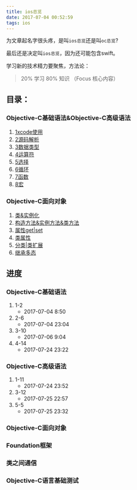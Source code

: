 ```yaml
---
title: ios总览
date: 2017-07-04 00:52:59
tags: ios
---
```


为文章起名字很头疼，是叫`ios总览`还是叫`oc总览`?

最后还是决定叫`ios总览`，因为还可能包含swift。

学习新的技术精力要聚焦，方法论：

> 20% 学习 80% 知识 （Focus 核心内容）

## 目录：

### Objective-C基础语法&Objective-C高级语法

1. [1xcode使用](/2017/07/04/ios基础-xcode使用/)
1. [2源码解析](/2017/07/04/ios基础-xcode第一个源码解析/)
1. [3数据类型](/2017/07/06/ios基础-数据类型/)
1. [4运算符](/2017/07/24/ios基础-4运算符/)
1. [5选择](/2017/07/24/ios基础-5选择/)
1. [6循环](/2017/07/25/ios基础-6循环/)
1. [7函数](/2017/07/25/ios基础-7函数/)
1. [8宏](/2017/07/25/ios基础-8宏/)

### Objective-C面向对象

1. [类&实例化](/2017/07/26/ios基础-3-1类&实例化/)
1. [构造方法&实例方法&类方法](/2017/07/26/ios基础-3-2构造方法&实例方法&类方法/)
1. [属性get|set](/2017/07/26/ios基础-3-3属性get%7Cset/)
1. [类属性](/2017/07/26/ios基础-3-4类属性/)
1. [分类|类扩展](/2017/07/26/ios基础-3-5分类%7C类扩展/)
1. [继承多态](/2017/07/26/ios基础-3-6继承多态/)



## 进度

### Objective-C基础语法
1. 1-2
    - 2017-07-04 8:50
1. 2-6
    - 2017-07-04 23:04
1. 3-10
    - 2017-07-06 9:04
1. 4-14
    - 2017-07-24 23:22
    
### Objective-C高级语法
1. 1-11
    - 2017-07-24 23:52
1. 3-12
    - 2017-07-25 22:57
1. 5-5
    - 2017-07-25 23:32
    
### Objective-C面向对象

### Foundation框架

### 类之间通信

### Objective-C语言基础测试